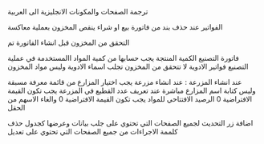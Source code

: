 ترجمة الصفحات والمكونات الانجليزية
الى العربية



الفواتير
عند حذف بند من فاتورة بيع او شراء ينقص المخزون بعملية معاكسة

التحقق من المخزون قبل انشاء الفاتورة
تم

فاتورة التصنيع الكمية المنتجة يجب حسابها من كمية المواد االمستخدمة في عملية التصنيع
فواتير الادوية لا تتحقق من المخزون
تجلب اسماء الادوية وليس مواد المخزون


 عند انشاء المزرعة :
عند انشاء مزرعة يجب اختيار المزارع من قائمة معرفة مسبقة وليس كتابة اسم المزارع مباشرة
عند تعريف عدد القطيع في المزرعة يجب تكون القيمة الافتراضية 0 
الرصيد الافتتاحي للمواد يجب تكون القيمة الافتراضية 0 والغاء الاسهم من الحقل


اضافة زر التحديث لجميع الصفحات التي تحتوي على جلب بيانات وعرضها كجدول
حذف كلممة الاجراءات من جميع الصفحات التي تحتوي على تعديل

